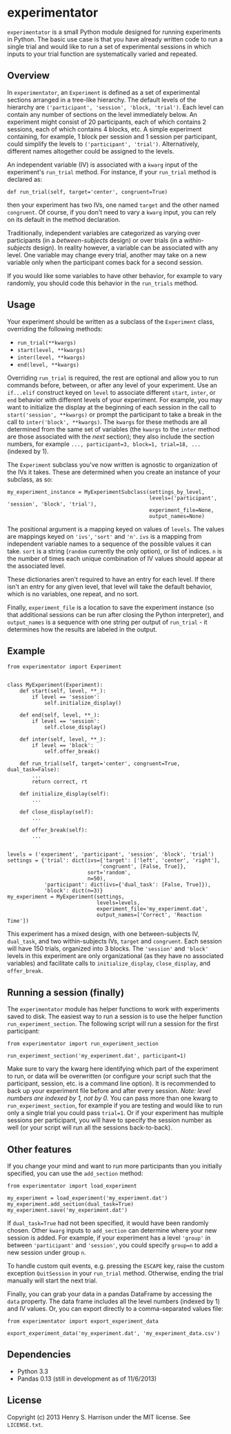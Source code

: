experimentator
==============

`experimentator` is a small Python module designed for running experiments in Python. The basic use case is that you have already written code to run a single trial and would like to run a set of experimental sessions in which inputs to your trial function are systematically varied and repeated.

Overview
-----
In `experimentator`, an `Experiment` is defined as a set of experimental sections arranged in a tree-like hierarchy. The default levels of the hierarchy are `('participant', 'session', 'block, 'trial')`. Each level can contain any number of sections on the level immediately below. An experiment might consist of 20 participants, each of which contains 2 sessions, each of which contains 4 blocks, etc. A simple experiment containing, for example, 1 block per session and 1 session per participant, could simplify the levels to `('participant', 'trial')`. Alternatively, different names altogether could be assigned to the levels.

 An independent variable (IV) is associated with a `kwarg` input of the experiment's `run_trial` method. For instance, if your `run_trial` method is declared as:

    def run_trial(self, target='center', congruent=True)

then your experiment has two IVs, one named `target` and the other named `congruent`. Of course, if you don't need to vary a `kwarg` input, you can rely on its default in the method declaration.

Traditionally, independent variables are categorized as varying over participants (in a _between-subjects_ design) or over trials (in a _within-subjects_ design). In reality however, a variable can be associated with any level. One variable may change every  trial, another may take on a new variable only when the participant comes back for a second session.

If you would like some variables to have other behavior, for example to vary randomly, you should code this behavior in the `run_trials` method.

Usage
-----
Your experiment should be written as a subclass of the `Experiment` class, overriding the following methods:

  * `run_trial(**kwargs)`
  * `start(level, **kwargs)`
  * `inter(level, **kwargs)`
  * `end(level, **kwargs)`

Overriding `run_trial` is required, the rest are optional and allow you to run commands before, between, or after any level of your experiment. Use an `if...elif` construct keyed on `level` to associate different `start`, `inter`, or `end` behavior with different levels of your experiment. For example, you may want to initialize the display at the beginning of each session in the call to `start('session', **kwargs)` or prompt the participant to take a break in the call to `inter('block', **kwargs)`. The `kwargs` for these methods are all determined from the same set of variables (the `kwargs` to the `inter` method are those associated with the _next_ section); they also include the section numbers, for example `..., participant=3, block=1, trial=18, ...` (indexed by 1).

The `Experiment` subclass you've now written is agnostic to organization of the IVs it takes. These are determined when you create an instance of your subclass, as so:

    my_experiment_instance = MyExperimentSubclass(settings_by_level,
                                                  levels=('participant', 'session', 'block', 'trial'),
                                                  experiment_file=None,
                                                  output_names=None)

The positional argument is a mapping keyed on values of `levels`. The values are mappings keyed on `'ivs'`, `'sort'` and `'n'`. `ivs` is a mapping from independent variable names to a sequence of the possible values it can take. `sort` is a string (`random` currently the only option), or list of indices. `n` is the number of times each unique combination of IV values should appear at the associated level.

These dictionaries aren't required to have an entry for each level. If there isn't an entry for any given level, that level will take the default behavior, which is no variables, one repeat, and no sort.

Finally, `experiment_file` is a location to save the experiment instance (so that additional sessions can be run after closing the Python interpreter), and `output_names` is a sequence with one string per output of `run_trial` - it determines how the results are labeled in the output.

Example
---

    from experimentator import Experiment


    class MyExperiment(Experiment):
        def start(self, level, **_):
            if level == 'session':
                self.initialize_display()

        def end(self, level, **_):
            if level == 'session':
                self.close_display()

        def inter(self, level, **_):
            if level == 'block':
                self.offer_break()

        def run_trial(self, target='center', congruent=True, dual_task=False):
            ...
            return correct, rt

        def initialize_display(self):
            ...

        def close_display(self):
            ...

        def offer_break(self):
            ...


    levels = ('experiment', 'participant', 'session', 'block', 'trial')
    settings = {'trial': dict(ivs={'target': ['left', 'center', 'right'],
                                  'congruent', [False, True]},
                              sort='random',
                              n=50),
                'participant': dict(ivs={'dual_task': [False, True]}),
                'block': dict(n=3)}
    my_experiment = MyExperiment(settings,
                                 levels=levels,
                                 experiment_file='my_experiment.dat',
                                 output_names=['Correct', 'Reaction Time'])

This experiment has a mixed design, with one between-subjects IV, `dual_task`, and two within-subjects IVs, `target` and `congruent`. Each session will have 150 trials, organized into 3 blocks. The `'session'` and `'block'` levels in this experiment are only organizational (as they have no associated variables) and facilitate calls to `initialize_display`, `close_display`, and `offer_break`.

Running a session (finally)
-------
The `experimentator` module has helper functions to work with experiments saved to disk. The easiest way to run a session is to use the helper function `run_experiment_section`. The following script will run a session for the first participant:

    from experimentator import run_experiment_section

    run_experiment_section('my_experiment.dat', participant=1)

Make sure to vary the kwarg here identifying which part of the experiment to run, or data will be overwritten (or configure your script such that the participant, session, etc. is a command line option). It is recommended to back up your experiment file before and after every session.
*Note: level numbers are indexed by 1, not by 0.*
You can pass more than one kwarg to `run_experiment_section`, for example if you are testing and would like to run only a single trial you could pass `trial=1`. Or if your experiment has multiple sessions per participant, you will have to specify the session number as well (or your script will run all the sessions back-to-back).

Other features
----
If you change your mind and want to run more participants than you initially specified, you can use the `add_section` method:

    from experimentator import load_experiment

    my_experiment = load_experiment('my_experiment.dat')
    my_experiment.add_section(dual_task=True)
    my_experiment.save('my_experiment.dat')

If `dual_task=True` had not been specified, it would have been randomly chosen. Other `kwarg` inputs to `add_section` can determine where your new session is added. For example, if your experiment has a level `'group'` in between `'participant'` and `'session'`, you could specify `group=n` to add a new session under group `n`.

To handle custom quit events, e.g. pressing the `ESCAPE` key, raise the custom exception `QuitSession` in your `run_trial` method. Otherwise, ending the trial manually will start the next trial.

Finally, you can grab your data in a pandas DataFrame by accessing the `data` property. The data frame includes all the level numbers (indexed by 1) and IV values. Or, you can export directly to a comma-separated values file:

    from experimentator import export_experiment_data

    export_experiment_data('my_experiment.dat', 'my_experiment_data.csv')

Dependencies
------------

  * Python 3.3
  * Pandas 0.13 (still in development as of 11/6/2013)

License
-------

Copyright (c) 2013 Henry S. Harrison under the MIT license. See ``LICENSE.txt``.